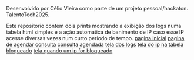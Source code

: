 Desenvolvido por Célio Vieira como parte de um projeto pessoal/hackaton. TalentoTech2025.

Este repositorio contem dois prints mostrando a exibição dos logs numa tabela html simples e a ação automatica de banimento de IP caso esse IP acesse diversas vezes num curto período de tempo.
[pagina inicial](/prints/tela_inicial.png)
[pagina de agendar consulta](/prints/tela_consulta.png)
[consulta agendada](/prints/tela_agendado.png)
[tela dos logs](/prints/tela_logs.png)
[tela do ip na tabela bloqueado](/prints/tela_tabela_bloqueado.png)
[tela quando um ip for bloqueado](/prints/tela_ip_bloqueado.png)
